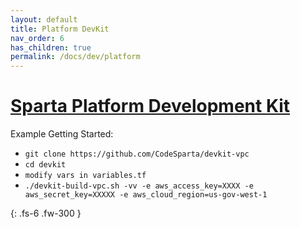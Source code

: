 ```yaml
---
layout: default
title: Platform DevKit
nav_order: 6
has_children: true
permalink: /docs/dev/platform
---
```


# [Sparta Platform Development Kit](https://github.com/CodeSparta/devkit)
Example Getting Started:
  - `git clone https://github.com/CodeSparta/devkit-vpc`
  - `cd devkit`
  - `modify vars in variables.tf`
  - `./devkit-build-vpc.sh -vv -e aws_access_key=XXXX -e aws_secret_key=XXXXX -e aws_cloud_region=us-gov-west-1`

{: .fs-6 .fw-300 }
